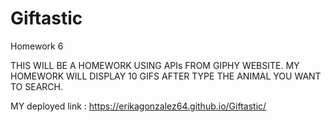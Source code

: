 # Giftastic
Homework 6

THIS WILL BE A HOMEWORK USING APIs FROM GIPHY WEBSITE. MY HOMEWORK WILL DISPLAY 10 GIFS AFTER TYPE THE ANIMAL YOU WANT TO SEARCH.

MY deployed link : https://erikagonzalez64.github.io/Giftastic/
